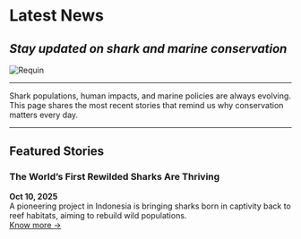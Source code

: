 # Latest News
## *Stay updated on shark and marine conservation*

![Requin](https://github.com/user-attachments/assets/1da6f5a5-2547-4b2d-9364-660c7aafa13d)

----

Shark populations, human impacts, and marine policies are always evolving. This page shares the most recent stories that remind us why conservation matters every day.

---

## Featured Stories

### The World’s First Rewilded Sharks Are Thriving  

**Oct 10, 2025**  
A pioneering project in Indonesia is bringing sharks born in captivity back to reef habitats, aiming to rebuild wild populations.  
[Know more →](https://reasonstobecheerful.world/worlds-first-rewilded-sharks-thrive-reshark/)
